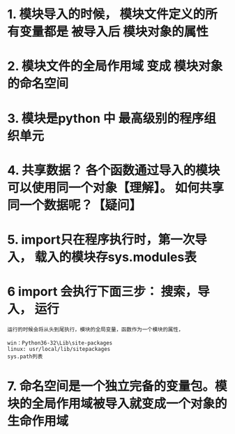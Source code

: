 # 1. 模块导入的时候， 模块文件定义的所有变量都是 被导入后 模块对象的属性
# 2. 模块文件的全局作用域 变成 模块对象的命名空间
# 3. 模块是python 中 最高级别的程序组织单元
# 4. 共享数据？ 各个函数通过导入的模块可以使用同一个对象【理解】。 如何共享同一个数据呢？【疑问】

# 5. import只在程序执行时，第一次导入， 载入的模块存sys.modules表

# 6 import 会执行下面三步： 搜索，导入， 运行
    运行的时候会将从头到尾执行，模块的全局变量，函数作为一个模块的属性，

    win：Python36-32\Lib\site-packages
    linux: usr/local/lib/sitepackages
    sys.path列表

# 7. 命名空间是一个独立完备的变量包。模块的全局作用域被导入就变成一个对象的生命作用域